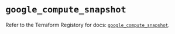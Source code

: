 # `google_compute_snapshot`

Refer to the Terraform Registory for docs: [`google_compute_snapshot`](https://registry.terraform.io/providers/hashicorp/google/5.29.0/docs/resources/compute_snapshot).
